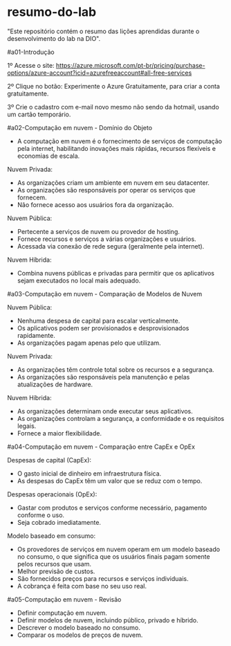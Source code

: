 # resumo-do-lab
"Este repositório contém o resumo das lições aprendidas durante o desenvolvimento do lab na DIO".

#a01-Introdução

1º Acesse o site: https://azure.microsoft.com/pt-br/pricing/purchase-options/azure-account?icid=azurefreeaccount#all-free-services

2º Clique no botão: Experimente o Azure Gratuitamente, para criar a conta gratuitamente.

3º Crie o cadastro com e-mail novo mesmo não sendo da hotmail, usando um cartão temporário.


#a02-Computação em nuvem - Domínio do Objeto
- A computação em nuvem é o fornecimento de serviços de computação pela internet, habilitando inovações mais rápidas, recursos flexíveis e economias de escala.

Nuvem Privada:
- As organizações criam um ambiente em nuvem em seu datacenter.
- As organizações são responsáveis por operar os serviços que fornecem.
- Não fornece acesso aos usuários fora da organização.

Nuvem Pública:
- Pertecente a serviços de nuvem ou provedor de hosting.
- Fornece recursos e serviços a várias organizações e usuários.
- Acessada via conexão de rede segura (geralmente pela internet).

Nuvem Híbrida:
- Combina nuvens públicas e privadas para permitir que os aplicativos sejam executados no local mais adequado.


#a03-Computação em nuvem - Comparação de Modelos de Nuvem

Nuvem Pública:
- Nenhuma despesa de capital para escalar verticalmente.
- Os aplicativos podem ser provisionados e desprovisionados rapidamente.
- As organizações pagam apenas pelo que utilizam.

Nuvem Privada:
- As organizações têm controle total sobre os recursos e a segurança.
- As organizações são responsáveis pela manutenção e pelas atualizações de hardware.

Nuvem Híbrida:
- As organizações determinam onde executar seus aplicativos.
- As organizações controlam a segurança, a conformidade e os requisitos legais.
- Fornece a maior flexibilidade.


#a04-Computação em nuvem - Comparação entre CapEx e OpEx

Despesas de capital (CapEx):
- O gasto inicial de dinheiro em infraestrutura física.
- As despesas do CapEx têm um valor que se reduz com o tempo.

Despesas operacionais (OpEx):
- Gastar com produtos e serviços conforme necessário, pagamento conforme o uso.
- Seja cobrado imediatamente.

Modelo baseado em consumo:
- Os provedores de serviços em nuvem operam em um modelo baseado no consumo, o que significa que os usuários finais pagam somente pelos recursos que usam.
- Melhor previsão de custos.
- São fornecidos preços para recursos e serviços individuais.
- A cobrança é feita com base no seu uso real.


#a05-Computação em nuvem - Revisão

- Definir computação em nuvem.
- Definir modelos de nuvem, incluindo público, privado e híbrido.
- Descrever o modelo baseado no consumo.
- Comparar os modelos de preços de nuvem.
